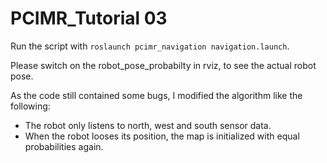 
# PCIMR_Tutorial 03

Run the script with ``roslaunch pcimr_navigation navigation.launch``. </br>

Please switch on the robot_pose_probabilty in rviz, to see the actual robot pose. 

As the code still contained some bugs, I modified the algorithm like the following: </br>
- The robot only listens to north, west and south sensor data. </br>
- When the robot looses its position, the map is initialized with equal probabilities again. </br>




  
